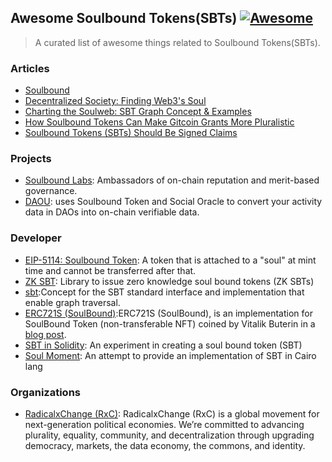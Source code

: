 ## Awesome Soulbound Tokens(SBTs) [![Awesome](https://cdn.rawgit.com/sindresorhus/awesome/d7305f38d29fed78fa85652e3a63e154dd8e8829/media/badge.svg)](https://github.com/sindresorhus/awesome) 

> A curated list of awesome things related to Soulbound Tokens(SBTs).

### Articles

- [Soulbound](https://vitalik.ca/general/2022/01/26/soulbound.html)
- [Decentralized Society: Finding Web3's Soul](https://papers.ssrn.com/sol3/papers.cfm?abstract_id=4105763)
- [Charting the Soulweb: SBT Graph Concept & Examples](https://mirror.xyz/nshuman.eth/PBDvwb1Vn_fonaa5xmQ5bOH-fFGQD1rgH67J-VFBGbs)
- [How Soulbound Tokens Can Make Gitcoin Grants More Pluralistic](https://gov.gitcoin.co/t/how-soulbound-tokens-can-make-gitcoin-grants-more-pluralistic/10077)
- [Soulbound Tokens (SBTs) Should Be Signed Claims](https://katelynsills.com/blockchain/soulbound-tokens/)

### Projects

- [Soulbound Labs](https://soulbound.xyz/): Ambassadors of on-chain reputation and merit-based governance.
- [DAOU](https://github.com/DAOU-IO/): uses Soulbound Token and Social Oracle to convert your activity data in DAOs into on-chain verifiable data.

### Developer

- [EIP-5114: Soulbound Token](https://eips.ethereum.org/EIPS/eip-5114): A token that is attached to a "soul" at mint time and cannot be transferred after that.
- [ZK SBT](https://github.com/enricobottazzi/ZK-SBT): Library to issue zero knowledge soul bound tokens (ZK SBTs)
- [sbt](https://github.com/0xNSHuman/sbt):Concept for the SBT standard interface and implementation that enable graph traversal.
- [ERC721S (SoulBound)](https://github.com/SoulBoundProtocol/ERC721S):ERC721S (SoulBound), is an implementation for SoulBound Token (non-transferable NFT) coined by Vitalik Buterin in a [blog post](https://vitalik.ca/general/2022/01/26/soulbound.html).
- [SBT in Solidity](https://github.com/jamesbachini/Solidity-SBT-Soul-Bound-Token): An experiment in creating a soul bound token (SBT)
- [Soul Moment](https://github.com/ChecksFinance/soul-moment): An attempt to provide an implementation of SBT in Cairo lang

### Organizations

- [RadicalxChange (RxC)](https://www.radicalxchange.org/concepts/soulbound-tokens/): RadicalxChange (RxC) is a global movement for next-generation political economies. We’re committed to advancing plurality, equality, community, and decentralization through upgrading democracy, markets, the data economy, the commons, and identity.


